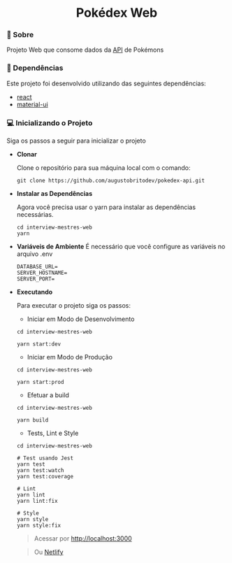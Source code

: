 <h1 align="center">
    Pokédex Web
</h1>

### 📝 Sobre

Projeto Web que consome dados da [API](https://github.com/augustobritodev/pokedex-doc) de Pokémons 

### 🧰 Dependências

Este projeto foi desenvolvido utilizando das seguintes dependências:

- [react](https://reactjs.org/)
- [material-ui](https://material-ui.com/getting-started/installation/)

### 💻 Inicializando o Projeto

Siga os passos a seguir para inicializar o projeto

- **Clonar**

  Clone o repositório para sua máquina local com o comando:

  ```shell
  git clone https://github.com/augustobritodev/pokedex-api.git
  ```

- **Instalar as Dependências**

  Agora você precisa usar o yarn para instalar as dependências necessárias.

  ```shell
  cd interview-mestres-web
  yarn
  ```

- **Variáveis de Ambiente**
  É necessário que você configure as variáveis no arquivo .env
  ```shell
  DATABASE_URL=
  SERVER_HOSTNAME=
  SERVER_PORT=
  ```

- **Executando**

  Para executar o projeto siga os passos:


  * Iniciar em Modo de Desenvolvimento
  ```shell
  cd interview-mestres-web

  yarn start:dev
  ```
  * Iniciar em Modo de Produção
  ```shell
  cd interview-mestres-web

  yarn start:prod
  ```
  * Efetuar a build
  ```shell
  cd interview-mestres-web

  yarn build
  ```

   * Tests, Lint e Style
  ```shell
  cd interview-mestres-web

  # Test usando Jest
  yarn test
  yarn test:watch
  yarn test:coverage

  # Lint
  yarn lint
  yarn lint:fix

  # Style
  yarn style
  yarn style:fix
  
  ```


  >   Acessar por [http://localhost:3000](http://localhost:3000)
  
  >   Ou [Netlify](https://pokedex-web-netlify.netlify.app)




